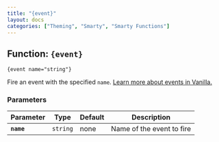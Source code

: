 ```yaml
---
title: "{event}"
layout: docs
categories: ["Theming", "Smarty", "Smarty Functions"]
---
```


## Function: `{event}`

```
{event name="string"}
```

Fire an event with the specified `name`. [Learn more about events in Vanilla.](../../../developers/plugins/#events-%26-handlers)

### Parameters

Parameter   | Type      | Default   | Description
---         | ---       | ---       | ---
__`name`__  | `string`  | none      | Name of the event to fire
